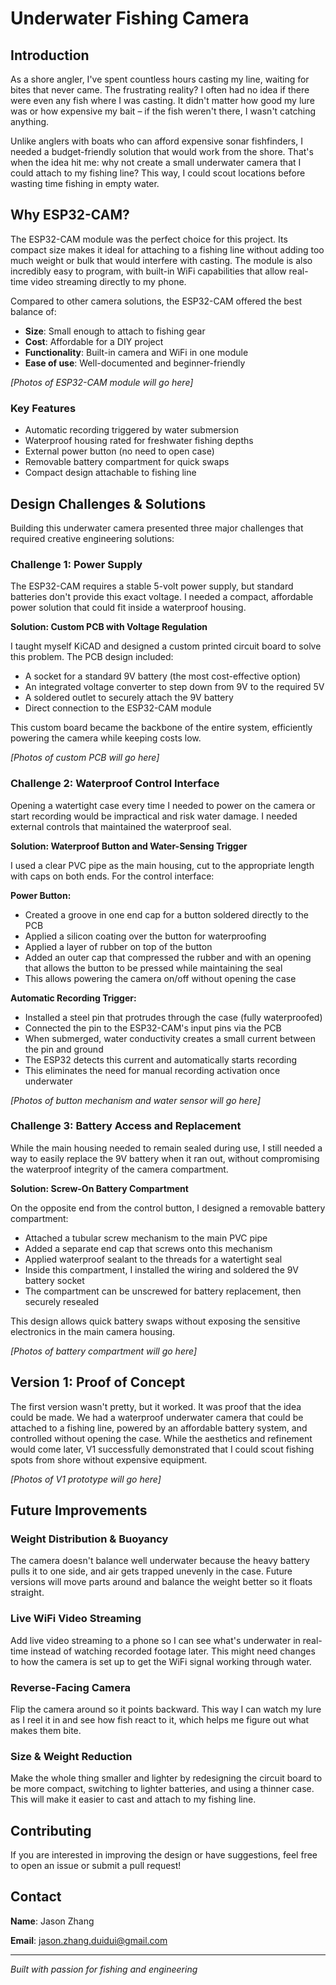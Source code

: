 # Underwater Fishing Camera

## Introduction

As a shore angler, I've spent countless hours casting my line, waiting for bites that never came. The frustrating reality? I often had no idea if there were even any fish where I was casting. It didn't matter how good my lure was or how expensive my bait – if the fish weren't there, I wasn't catching anything.

Unlike anglers with boats who can afford expensive sonar fishfinders, I needed a budget-friendly solution that would work from the shore. That's when the idea hit me: why not create a small underwater camera that I could attach to my fishing line? This way, I could scout locations before wasting time fishing in empty water.

## Why ESP32-CAM?

The ESP32-CAM module was the perfect choice for this project. Its compact size makes it ideal for attaching to a fishing line without adding too much weight or bulk that would interfere with casting. The module is also incredibly easy to program, with built-in WiFi capabilities that allow real-time video streaming directly to my phone.

Compared to other camera solutions, the ESP32-CAM offered the best balance of:
- **Size**: Small enough to attach to fishing gear
- **Cost**: Affordable for a DIY project
- **Functionality**: Built-in camera and WiFi in one module
- **Ease of use**: Well-documented and beginner-friendly

*[Photos of ESP32-CAM module will go here]*

### Key Features
- Automatic recording triggered by water submersion
- Waterproof housing rated for freshwater fishing depths
- External power button (no need to open case)
- Removable battery compartment for quick swaps
- Compact design attachable to fishing line

## Design Challenges & Solutions

Building this underwater camera presented three major challenges that required creative engineering solutions:

### Challenge 1: Power Supply

The ESP32-CAM requires a stable 5-volt power supply, but standard batteries don't provide this exact voltage. I needed a compact, affordable power solution that could fit inside a waterproof housing.

**Solution: Custom PCB with Voltage Regulation**

I taught myself KiCAD and designed a custom printed circuit board to solve this problem. The PCB design included:
- A socket for a standard 9V battery (the most cost-effective option)
- An integrated voltage converter to step down from 9V to the required 5V
- A soldered outlet to securely attach the 9V battery
- Direct connection to the ESP32-CAM module

This custom board became the backbone of the entire system, efficiently powering the camera while keeping costs low.

*[Photos of custom PCB will go here]*

### Challenge 2: Waterproof Control Interface

Opening a watertight case every time I needed to power on the camera or start recording would be impractical and risk water damage. I needed external controls that maintained the waterproof seal.

**Solution: Waterproof Button and Water-Sensing Trigger**

I used a clear PVC pipe as the main housing, cut to the appropriate length with caps on both ends. For the control interface:

**Power Button:**
- Created a groove in one end cap for a button soldered directly to the PCB
- Applied a silicon coating over the button for waterproofing
- Applied a layer of rubber on top of the button 
- Added an outer cap that compressed the rubber and with an opening that allows the button to be pressed while maintaining the seal
- This allows powering the camera on/off without opening the case

**Automatic Recording Trigger:**
- Installed a steel pin that protrudes through the case (fully waterproofed)
- Connected the pin to the ESP32-CAM's input pins via the PCB
- When submerged, water conductivity creates a small current between the pin and ground
- The ESP32 detects this current and automatically starts recording
- This eliminates the need for manual recording activation once underwater

*[Photos of button mechanism and water sensor will go here]*

### Challenge 3: Battery Access and Replacement

While the main housing needed to remain sealed during use, I still needed a way to easily replace the 9V battery when it ran out, without compromising the waterproof integrity of the camera compartment.

**Solution: Screw-On Battery Compartment**

On the opposite end from the control button, I designed a removable battery compartment:
- Attached a tubular screw mechanism to the main PVC pipe
- Added a separate end cap that screws onto this mechanism
- Applied waterproof sealant to the threads for a watertight seal
- Inside this compartment, I installed the wiring and soldered the 9V battery socket
- The compartment can be unscrewed for battery replacement, then securely resealed

This design allows quick battery swaps without exposing the sensitive electronics in the main camera housing.

*[Photos of battery compartment will go here]*

## Version 1: Proof of Concept

The first version wasn't pretty, but it worked. It was proof that the idea could be made. We had a waterproof underwater camera that could be attached to a fishing line, powered by an affordable battery system, and controlled without opening the case. While the aesthetics and refinement would come later, V1 successfully demonstrated that I could scout fishing spots from shore without expensive equipment.

*[Photos of V1 prototype will go here]*


## Future Improvements

### Weight Distribution & Buoyancy
The camera doesn't balance well underwater because the heavy battery pulls it to one side, and air gets trapped unevenly in the case. Future versions will move parts around and balance the weight better so it floats straight.

### Live WiFi Video Streaming
Add live video streaming to a phone so I can see what's underwater in real-time instead of watching recorded footage later. This might need changes to how the camera is set up to get the WiFi signal working through water.

### Reverse-Facing Camera
Flip the camera around so it points backward. This way I can watch my lure as I reel it in and see how fish react to it, which helps me figure out what makes them bite.

### Size & Weight Reduction
Make the whole thing smaller and lighter by redesigning the circuit board to be more compact, switching to lighter batteries, and using a thinner case. This will make it easier to cast and attach to my fishing line.
## Contributing

If you are interested in improving the design or have suggestions, feel free to open an issue or submit a pull request!

## Contact

**Name**: Jason Zhang

**Email**: jason.zhang.duidui@gmail.com

---

*Built with passion for fishing and engineering*
